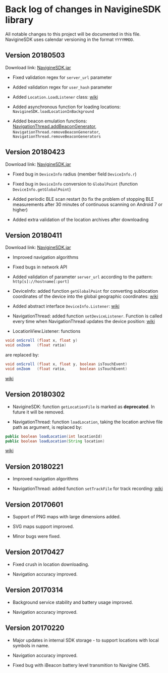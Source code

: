 # Back log of changes in NavigineSDK library

All notable changes to this project will be documented in this file. NavigineSDK
uses calendar versioning in the format `YYYYMMDD`.

## Version 20180503
Download link: [NavigineSDK.jar](https://github.com/Navigine/Android-SDK/blob/5a74248a388685f5532976482162b1c5124dc253/NavigineSDK/NavigineSDK.jar?raw=true)

* Fixed validation regex for `server_url` parameter

* Added validation regex for `user_hash` parameter

* Added `Location.LoadListener` class:
[wiki](https://github.com/Navigine/Android-SDK/wiki/Class-Location.LoadListener)

* Added asynchronous function for loading locations: `NavigineSDK.loadLocationInBackground`

* Added beacon emulation functions: [NavigationThread.addBeaconGenerator](https://github.com/Navigine/Android-SDK/wiki/Class-NavigationThread#function-addbeacongenerator), `NavigationThread.removeBeaconGenerator`, `NavigationThread.removeBeaconGenerators`

## Version 20180423
Download link: [NavigineSDK.jar](https://github.com/Navigine/Android-SDK/blob/b9eb40e39166ab873490ef09a8a602863559d466/NavigineSDK/NavigineSDK.jar?raw=true)

* Fixed bug in `DeviceInfo` radius (member field `DeviceInfo.r`)

* Fixed bug in `DeviceInfo` conversion to `GlobalPoint` (function `DeviceInfo.getGlobalPoint`)

* Added periodic BLE scan restart (to fix the problem of stopping BLE measurements after 30 minutes of continuous scanning on Android 7 or higher)

* Added extra validation of the location archives after downloading

## Version 20180411
Download link: [NavigineSDK.jar](https://github.com/Navigine/Android-SDK/raw/d4c0e75ed5b40c266da4561f91a9f1070fd3196c/NavigineSDK/NavigineSDK.jar)

* Improved navigation algorithms

* Fixed bugs in network API

* Added validation of parameter `server_url` according to the pattern:
`http[s]://hostname[:port]`

* DeviceInfo: added function `getGlobalPoint` for converting sublocation
coordinates of the device into the global geographic coordinates:
[wiki](https://github.com/Navigine/Android-SDK/wiki/Class-DeviceInfo#function-getglobalpoint)

* Added abstract interface `DeviceInfo.Listener`:
[wiki](https://github.com/Navigine/Android-SDK/wiki/Class-DeviceInfo.Listener)

* NavigationThread: added function `setDeviceListener`. Function is called every time when NavigationThread updates the device position: [wiki](https://github.com/Navigine/Android-SDK/wiki/Class-NavigationThread#function-setdevicelistener)

* LocationView.Listener: functions
```java
void onScroll (float x, float y)
void onZoom   (float ratio)
```
are replaced by:
```java
void onScroll (float x, float y, boolean isTouchEvent)
void onZoom   (float ratio,      boolean isTouchEvent)
```

[wiki](https://github.com/Navigine/Android-SDK/wiki/Class-LocationView.Listener)

## Version 20180302

* NavigineSDK: function `getLocationFile` is marked as **deprecated**. In future it
will be removed.

* NavigationThread: function `loadLocation`, taking the location archive file
path as argument, is replaced by:
```java
public boolean loadLocation(int locationId)
public boolean loadLocation(String location)
```

[wiki](https://github.com/Navigine/Android-SDK/wiki/Class-NavigationThread#function-loadlocation)

## Version 20180221

* Improved navigation algorithms

* NavigationThread: added function `setTrackFile` for track recording:
[wiki](https://github.com/Navigine/Android-SDK/wiki/Class-NavigationThread#function-settrackfile)

## Version 20170601

* Support of PNG maps with large dimensions added.

* SVG maps support improved.

* Minor bugs were fixed.

## Version 20170427

* Fixed crush in location downloading.

* Navigation accuracy improved.

## Version 20170314

* Background service stability and battery usage improved.

* Navigation accuracy improved.

## Version 20170220

* Major updates in internal SDK storage - to support locations with local symbols in name.

* Navigation accuracy improved.

* Fixed bug with iBeacon battery level transmition to Navigine CMS.
